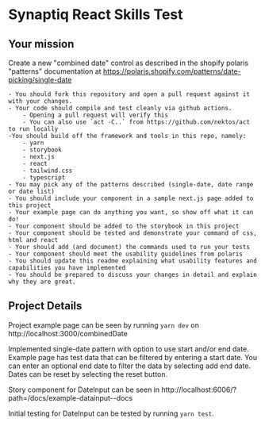 # Synaptiq React Skills Test

## Your mission

Create a new "combined date" control as described in the shopify polaris "patterns"
documentation at https://polaris.shopify.com/patterns/date-picking/single-date

    - You should fork this repository and open a pull request against it with your changes.
    - Your code should compile and test cleanly via github actions. 
        - Opening a pull request will verify this
        - You can also use `act -C..` from https://github.com/nektos/act to run locally
    -You should build off the framework and tools in this repo, namely:
        - yarn
        - storybook
        - next.js
        - react
        - tailwind.css
        - typescript
    - You may pick any of the patterns described (single-date, date range or date list)
    - You should include your component in a sample next.js page added to this project
    - Your example page can do anything you want, so show off what it can do!
    - Your component should be added to the storybook in this project
    - Your component should be tested and demonstrate your command of css, html and react
    - Your should add (and document) the commands used to run your tests
    - Your component should meet the usability guidelines from polaris
    - You should update this readme explaining what usability features and capabilities you have implemented
    - You should be prepared to discuss your changes in detail and explain why they are great.

## Project Details

Project example page can be seen by running `yarn dev` on http://localhost:3000/combinedDate
 
Implemented single-date pattern with option to use start and/or end date.
Example page has test data that can be filtered by entering a start date. 
You can enter an optional end date to filter the data by selecting add end 
date. Dates can be reset by selecting the reset button.

Story component for DateInput can be seen in http://localhost:6006/?path=/docs/example-datainput--docs 

Initial testing for DateInput can be tested by running `yarn test`.